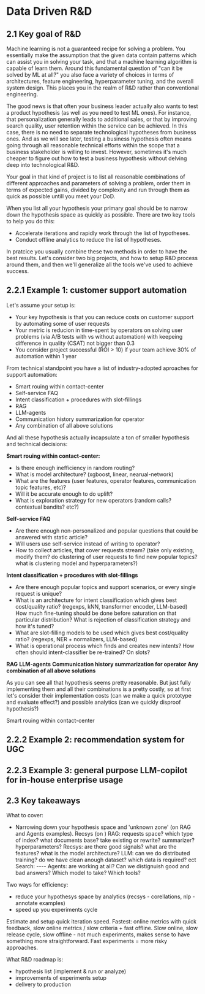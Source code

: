 # Data Driven R&D

## 2.1 Key goal of R&D

Machine learning is not a guaranteed recipe for solving a problem. You essentially make the assumption that the given data contain patterns which can assist you in solving your task, and that a machine learning algorithm is capable of learn them. Around this fundamental question of "can it be solved by ML at all?" you also face a variety of choices in terms of architectures, feature engineering, hyperparameter tuning, and the overall system design. This places you in the realm of R&D rather than conventional engineering.

The good news is that often your business leader actually also wants to test a product hypothesis (as well as you need to test ML ones). For instance, that personalization generally leads to additional sales, or that by improving search quality, user retention within the service can be achieved. In this case, there is no need to separate technological hypotheses from business ones. And as we will see later, testing a business hypothesis often means going through all reasonable technical efforts within the scope that a business stakeholder is willing to invest. However, sometimes it's much cheaper to figure out how to test a business hypothesis without delving deep into technological R&D.

Your goal in that kind of project is to list all reasonable combinations of different approaches and parameters of solving a problem, order them in terms of expected gains, divided by complexity and run through them as quick as possible untill you meet your DoD.

When you list all your hypothesis your primary goal should be to narrow down the hypothesis space as quickly as possible. There are two key tools to help you do this:

* Accelerate iterations and rapidly work through the list of hypotheses.
* Conduct offline analytics to reduce the list of hypotheses.

In pratcice you usually combine these two methods in order to have the best results. Let's consider two big projects, and how to setup R&D process around them, and then we'll generalize all the tools we've used to achieve success.

## 2.2.1 Example 1: customer support automation

Let's assume your setup is:
* Your key hypothesis is that you can reduce costs on customer support by automating some of user requests
* Your metric is reducion in time-spent by operators on solving user problems (via A/B tests with vs without automation) with keepeing difference in quality (CSAT) not bigger than 0.3
* You consider project successful (ROI > 10) if your team achieve 30% of automation within 1 year

From technical standpoint you have a list of industry-adopted aproaches for support automation:
* Smart rouing within contact-center
* Self-service FAQ
* Intent classification + procedures with slot-fillings
* RAG
* LLM-agents
* Communication history summarization for operator
* Any combination of all above solutions

And all these hypothesis actually incapsulate a ton of smaller hypothesis and technical decisions:

**Smart rouing within contact-center:** 
* Is there enough inefficiency in random routing?
* What is model architecture? (xgboost, linear, nearual-network)
* What are the features (user features, operator features, communication topic features, etc)?
* Will it be accurate enough to do uplift?
* What is exploration strategy for new operators (random calls? contextual bandits? etc?)

**Self-service FAQ**
* Are there enough non-personalized and popular questions that could be answered with static article?
* Will users use self-service instead of writing to operator?
* How to collect articles, that cover requests stream? (take only existing, modify them? do clustering of user requests to find new popular topics? what is clustering model and hyperparameters?)

**Intent classification + procedures with slot-fillings**
* Are there enough popular topics and support scenarios, or every single request is unique?
* What is an architecture for intent classification which gives best cost/quality ratio? (regexps, kNN, transformer encoder, LLM-based) How much fine-tuning should be done before saturation on that particular distribution? What is rejection of classification strategy and how it's tuned?
* What are slot-filling models to be used which gives best cost/quality ratio? (regexps, NER + normalizers, LLM-based)
* What is operational process which finds and creates new intents? How often should intent-classifier be re-trained? On slots?

**RAG**
**LLM-agents**
**Communication history summarization for operator**
**Any combination of all above solutions**
  
As you can see all that hypothesis seems pretty reasonable. But just fully implementing them and all their combinations is a pretty costly, so at first let's consider their implementation costs (can we make a quick prototype and evaluate effect?) and possible analytics (can we quickly disproof hypothesis?)

Smart rouing within contact-center


## 2.2.2 Example 2: recommendation system for UGC

## 2.2.3 Example 3: general purpose LLM-copilot for in-house enterprise usage

## 2.3 Key takeaways


What to cover:

- Narrowing down your hypothesis space and 'unknown zone' (on RAG and Agents examples). Recsys (on )
RAG: requests space? which type of index? what documents base? take existing or rewrite? summarizer? hyperparameters?
Recsys: are there good signals? what are the features? what is the model architecture?
LLM: can we do distributed training? do we have clean anough dataset? which data is required? ect
Search: ----
Agents: are working at all? Can we distignuish good and bad answers? Which model to take? Which tools?

Two ways for efficiency:
* reduce your hypothesys space by analytics (recsys - corellations, nlp - annotate examples)
* speed up you experiments cycle

Estimate and setup quick iteration speed. Fastest: online metrics with quick feedback, slow online metrics / slow criteria + fast offline. Slow online, slow release cycle, slow offline - not much experiments, makes sense to have something more straightforward. Fast experiments = more risky approaches.

What R&D roadmap is:
- hypothesis list (implement & run or analyze)
- improvements of experiments setup
- delivery to production
